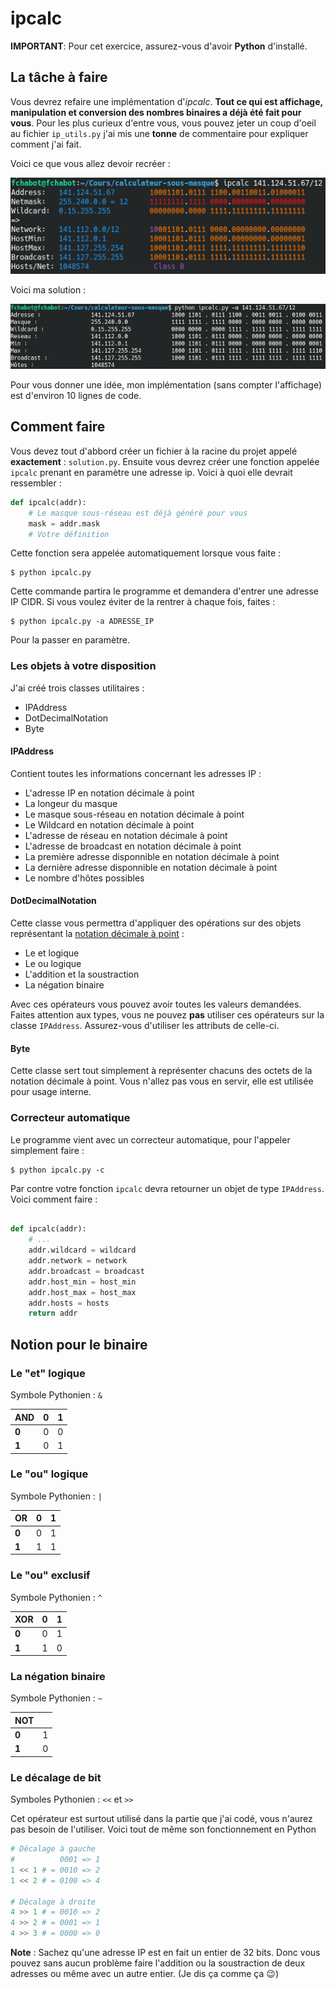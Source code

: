 # ipcalc
**IMPORTANT**: Pour cet exercice, assurez-vous d'avoir **Python** d'installé.

## La tâche à faire
Vous devrez refaire une implémentation d'*ipcalc*. **Tout ce qui est affichage, manipulation et conversion des nombres binaires a déjà été fait pour vous**. Pour les plus curieux d'entre vous, vous pouvez jeter un coup d'oeil au fichier `ip_utils.py` j'ai mis une **tonne** de commentaire pour expliquer comment j'ai fait.

Voici ce que vous allez devoir recréer :

![ipcalc](https://github.com/CegepGranby/calculateur-sous-masque/blob/master/enonce/screenshot.png?raw=true)

Voici ma solution :

![ipcalc version Python](https://github.com/CegepGranby/calculateur-sous-masque/blob/master/enonce/solution.png?raw=true)

Pour vous donner une idée, mon implémentation (sans compter l'affichage) est d'environ 10 lignes de code.

## Comment faire
Vous devez tout d'abbord créer un fichier à la racine du projet appelé **exactement** : `solution.py`. Ensuite vous devrez créer une fonction appelée `ipcalc` prenant en paramètre une adresse ip. Voici à quoi elle devrait ressembler :

```python
def ipcalc(addr):
	# Le masque sous-réseau est déjà généré pour vous
	mask = addr.mask
	# Votre définition
```
Cette fonction sera appelée automatiquement lorsque vous faite :
```
$ python ipcalc.py
```
Cette commande partira le programme et demandera d'entrer une adresse IP CIDR. Si vous voulez éviter de la rentrer à chaque fois, faites :
```
$ python ipcalc.py -a ADRESSE_IP
```
Pour la passer en paramètre.

### Les objets à votre disposition
J'ai créé trois classes utilitaires :
* IPAddress
* DotDecimalNotation
* Byte

#### IPAddress
Contient toutes les informations concernant les adresses IP :
* L'adresse IP en notation décimale à point
* La longeur du masque
* Le masque sous-réseau en notation décimale à point
* Le Wildcard en notation décimale à point
* L'adresse de réseau en notation décimale à point
* L'adresse de broadcast en notation décimale à point
* La première adresse disponnible en notation décimale à point
* La dernière adresse disponnible en notation décimale à point
* Le nombre d'hôtes possibles

#### DotDecimalNotation
Cette classe vous permettra d'appliquer des opérations sur des objets représentant la [notation décimale à point](https://fr.wikipedia.org/wiki/Notation_d%C3%A9cimale_%C3%A0_point) :
* Le et logique
* Le ou logique
* L'addition et la soustraction
* La négation binaire

Avec ces opérateurs vous pouvez avoir toutes les valeurs demandées. Faites attention aux types, vous ne pouvez **pas** utiliser ces opérateurs sur la classe `IPAddress`. Assurez-vous d'utiliser les attributs de celle-ci.

#### Byte
Cette classe sert tout simplement à représenter chacuns des octets de la notation décimale à point. Vous n'allez pas vous en servir, elle est utilisée pour usage interne.

### Correcteur automatique
Le programme vient avec un correcteur automatique, pour l'appeler simplement faire :
```
$ python ipcalc.py -c
```

Par contre votre fonction `ipcalc` devra retourner un objet de type `IPAddress`. Voici comment faire :

```python

def ipcalc(addr):
	# ...
	addr.wildcard = wildcard
	addr.network = network
	addr.broadcast = broadcast
	addr.host_min = host_min
	addr.host_max = host_max
	addr.hosts = hosts
	return addr
```

## Notion pour le binaire
### Le "et" logique
Symbole Pythonien : `&`

| AND    | 0 | 1 |
|--------|---|---|
| **0**  | 0 | 0 |
| **1**  | 0 | 1 |


### Le "ou" logique
Symbole Pythonien : `|`

| OR     | 0 | 1 |
|--------|---|---|
| **0**  | 0 | 1 |
| **1**  | 1 | 1 |

### Le "ou" exclusif
Symbole Pythonien : `^`

| XOR    | 0 | 1 |
|--------|---|---|
| **0**  | 0 | 1 |
| **1**  | 1 | 0 |


### La négation binaire
Symbole Pythonien : `~`

| NOT    |   |
|--------|---|
| **0**  | 1 |
| **1**  | 0 |

### Le décalage de bit
Symboles Pythonien : `<<` et `>>`

Cet opérateur est surtout utilisé dans la partie que j'ai codé, vous n'aurez pas besoin de l'utiliser. Voici tout de même son fonctionnement en Python
```python
# Décalage à gauche
#          0001 => 1
1 << 1 # = 0010 => 2
1 << 2 # = 0100 => 4

# Décalage à droite
4 >> 1 # = 0010 => 2
4 >> 2 # = 0001 => 1
4 >> 3 # = 0000 => 0
```

**Note** : Sachez qu'une adresse IP est en fait un entier de 32 bits. Donc vous pouvez sans aucun problème faire l'addition ou la soustraction de deux adresses ou même avec un autre entier. (Je dis ça comme ça :wink:)

